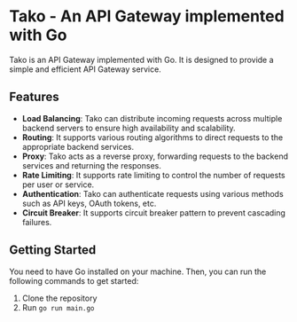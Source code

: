 # Tako - An API Gateway implemented with Go

Tako is an API Gateway implemented with Go. It is designed to provide a simple and efficient API Gateway service.

## Features

- **Load Balancing**: Tako can distribute incoming requests across multiple backend servers to ensure high availability and scalability.
- **Routing**: It supports various routing algorithms to direct requests to the appropriate backend services.
- **Proxy**: Tako acts as a reverse proxy, forwarding requests to the backend services and returning the responses.
- **Rate Limiting**: It supports rate limiting to control the number of requests per user or service.
- **Authentication**: Tako can authenticate requests using various methods such as API keys, OAuth tokens, etc.
- **Circuit Breaker**: It supports circuit breaker pattern to prevent cascading failures.

## Getting Started

You need to have Go installed on your machine. Then, you can run the following commands to get started:
1. Clone the repository
2. Run `go run main.go`
